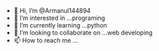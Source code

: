 - 👋 Hi, I’m @Armanul144894
- 👀 I’m interested in ...programing
- 🌱 I’m currently learning ...python
- 💞️ I’m looking to collaborate on ...web developing
- 📫 How to reach me ...

<!---
Armanul144894/Armanul144894 is a ✨ special ✨ repository because its `README.md` (this file) appears on your GitHub profile.
You can click the Preview link to take a look at your changes.
--->
